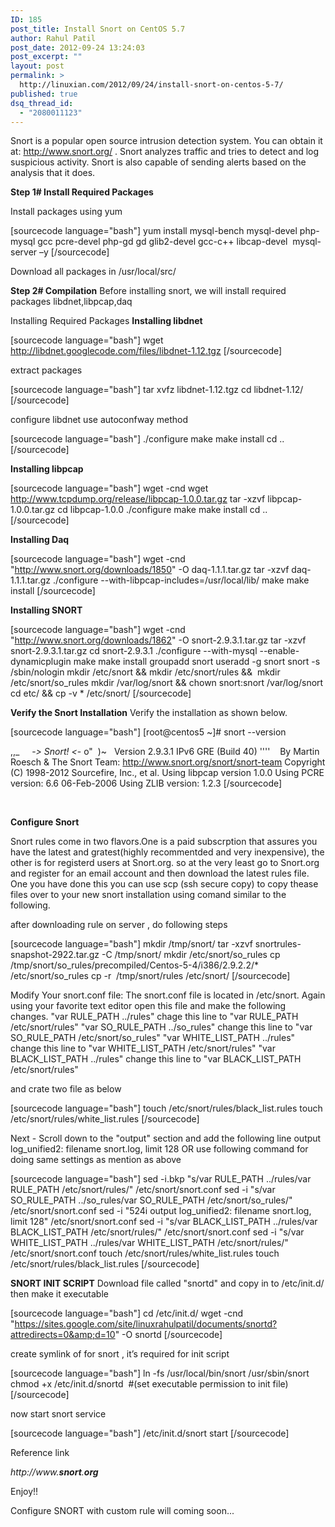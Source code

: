 ```yaml
---
ID: 185
post_title: Install Snort on CentOS 5.7
author: Rahul Patil
post_date: 2012-09-24 13:24:03
post_excerpt: ""
layout: post
permalink: >
  http://linuxian.com/2012/09/24/install-snort-on-centos-5-7/
published: true
dsq_thread_id:
  - "2080011123"
---
```

Snort is a popular open source intrusion detection system. You can obtain it at: http://www.snort.org/ . Snort analyzes traffic and tries to detect and log suspicious activity. Snort is also capable of sending alerts based on the analysis that it does.

<strong>Step 1# Install Required Packages</strong>

Install packages using yum

[sourcecode language="bash"]
yum install mysql-bench mysql-devel php-mysql gcc pcre-devel php-gd gd glib2-devel gcc-c++ libcap-devel  mysql-server –y
[/sourcecode]

Download all packages in /usr/local/src/

<strong>Step 2# Compilation</strong>
Before installing snort, we will install required packages libdnet,libpcap,daq

Installing Required Packages
<strong>Installing libdnet</strong>

[sourcecode language="bash"]
wget http://libdnet.googlecode.com/files/libdnet-1.12.tgz
[/sourcecode]

extract packages

[sourcecode language="bash"]
tar xvfz libdnet-1.12.tgz
cd libdnet-1.12/
[/sourcecode]

configure libdnet use autoconfway method

[sourcecode language="bash"]
./configure
make
make install
cd ..
[/sourcecode]

<strong>Installing libpcap</strong>

[sourcecode language="bash"]
wget -cnd wget http://www.tcpdump.org/release/libpcap-1.0.0.tar.gz
tar -xzvf libpcap-1.0.0.tar.gz
cd libpcap-1.0.0
./configure
make
make install
cd ..
[/sourcecode]

<strong>Installing Daq</strong>

[sourcecode language="bash"]
wget -cnd &quot;http://www.snort.org/downloads/1850&quot; -O daq-1.1.1.tar.gz
tar -xzvf daq-1.1.1.tar.gz
./configure --with-libpcap-includes=/usr/local/lib/
make
make install
[/sourcecode]

<strong>Installing SNORT</strong>

[sourcecode language="bash"]
wget -cnd &quot;http://www.snort.org/downloads/1862&quot; -O snort-2.9.3.1.tar.gz
tar -xzvf snort-2.9.3.1.tar.gz
cd snort-2.9.3.1
./configure --with-mysql --enable-dynamicplugin
make
make install
groupadd snort
useradd -g snort snort -s /sbin/nologin
mkdir /etc/snort &amp;&amp; mkdir /etc/snort/rules &amp;&amp;  mkdir /etc/snort/so_rules
mkdir /var/log/snort &amp;&amp; chown snort:snort /var/log/snort
cd etc/ &amp;&amp; cp -v * /etc/snort/
[/sourcecode]

<strong>Verify the Snort Installation</strong>
Verify the installation as shown below.

[sourcecode language="bash"]
[root@centos5 ~]# snort --version

,,_     -*&gt; Snort! &lt;*-
o&quot;  )~   Version 2.9.3.1 IPv6 GRE (Build 40)
''''    By Martin Roesch &amp; The Snort Team: http://www.snort.org/snort/snort-team
Copyright (C) 1998-2012 Sourcefire, Inc., et al.
Using libpcap version 1.0.0
Using PCRE version: 6.6 06-Feb-2006
Using ZLIB version: 1.2.3
[/sourcecode]

&nbsp;

<strong>Configure Snort</strong>

Snort rules come in two flavors.One is a paid subscrption that assures you have the latest and
gratest(highly recommentded and very inexpensive), the other is for registerd users at Snort.org.
so at the very least go to Snort.org and register for an email account and then download the latest rules file.
One you have done this you can use scp (ssh secure copy) to copy thease files over to your new snort installation
using comand similar to the following.

after downloading rule on server , do following steps

[sourcecode language="bash"]
mkdir /tmp/snort/
tar -xzvf snortrules-snapshot-2922.tar.gz -C /tmp/snort/
mkdir /etc/snort/so_rules
cp /tmp/snort/so_rules/precompiled/Centos-5-4/i386/2.9.2.2/* /etc/snort/so_rules
cp -r  /tmp/snort/rules /etc/snort/
[/sourcecode]

Modify Your snort.conf file:
The snort.conf file is located in /etc/snort. Again using your favorite text editor
open this file and make the following changes.
"var RULE_PATH ../rules" chage this line to "var RULE_PATH /etc/snort/rules"
"var SO_RULE_PATH ../so_rules" change this line to "var SO_RULE_PATH /etc/snort/so_rules"
"var WHITE_LIST_PATH ../rules" change this line to "var WHITE_LIST_PATH /etc/snort/rules"
"var BLACK_LIST_PATH ../rules" change this line to "var BLACK_LIST_PATH /etc/snort/rules"

and crate two file as below

[sourcecode language="bash"]
touch /etc/snort/rules/black_list.rules
touch /etc/snort/rules/white_list.rules
[/sourcecode]

Next - Scroll down to the "output" section and add the following line
output log_unified2: filename snort.log, limit 128
OR
use following command for doing same settings as mention as above

[sourcecode language="bash"]
sed -i.bkp &quot;s/var RULE_PATH ../rules/var RULE_PATH /etc/snort/rules/&quot; /etc/snort/snort.conf
sed -i &quot;s/var SO_RULE_PATH ../so_rules/var SO_RULE_PATH /etc/snort/so_rules/&quot; /etc/snort/snort.conf
sed -i &quot;524i output log_unified2: filename snort.log, limit 128&quot; /etc/snort/snort.conf
sed -i &quot;s/var BLACK_LIST_PATH ../rules/var BLACK_LIST_PATH /etc/snort/rules/&quot; /etc/snort/snort.conf
sed -i &quot;s/var WHITE_LIST_PATH ../rules/var WHITE_LIST_PATH /etc/snort/rules/&quot; /etc/snort/snort.conf
touch /etc/snort/rules/white_list.rules
touch /etc/snort/rules/black_list.rules
[/sourcecode]

<strong>SNORT INIT SCRIPT</strong>
Download file called "snortd" and copy in to /etc/init.d/ then make it executable

[sourcecode language="bash"]
cd /etc/init.d/
wget -cnd &quot;https://sites.google.com/site/linuxrahulpatil/documents/snortd?attredirects=0&amp;d=10&quot; -O snortd
[/sourcecode]

create symlink of for snort , it’s required for init script

[sourcecode language="bash"]
ln -fs /usr/local/bin/snort /usr/sbin/snort
chmod +x /etc/init.d/snortd  #(set executable permission to init file)
[/sourcecode]

now start snort service

[sourcecode language="bash"]
/etc/init.d/snort start
[/sourcecode]

Reference link

<cite>http://www.<strong>snort</strong>.<strong>org</strong></cite>

Enjoy!!

Configure SNORT with custom rule will coming soon...
